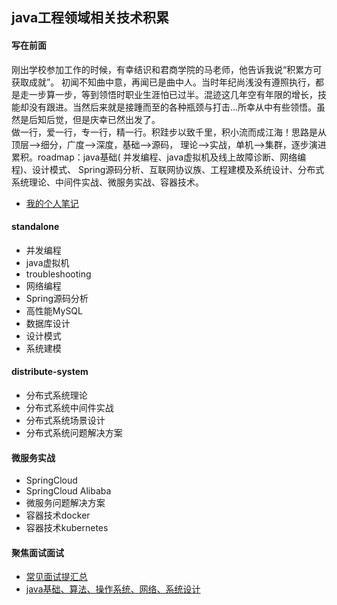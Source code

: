 ## java工程领域相关技术积累

#### 写在前面

刚出学校参加工作的时候，有幸结识和君商学院的马老师，他告诉我说“积累方可获取成就”。
初闻不知曲中意，再闻已是曲中人。当时年纪尚浅没有遵照执行，都是走一步算一步，等到领悟时职业生涯怕已过半。混迹这几年空有年限的增长，技能却没有跟进。当然后来就是接踵而至的各种瓶颈与打击...所幸从中有些领悟。虽然是后知后觉，但是庆幸已然出发了。<br>
做一行，爱一行，专一行，精一行。积跬步以致千里，积小流而成江海！思路是从顶层-->细分，广度-->深度，基础-->源码， 理论-->实战，单机-->集群，逐步演进累积。roadmap：java基础(
并发编程、java虚拟机及线上故障诊断、网络编程)、设计模式、 Spring源码分析、互联网协议族、工程建模及系统设计、分布式系统理论、中间件实战、微服务实战、容器技术。<br>

- [我的个人笔记](https://turn-left.github.io/)

#### standalone

- 并发编程
- java虚拟机
- troubleshooting
- 网络编程
- Spring源码分析
- 高性能MySQL
- 数据库设计
- 设计模式
- 系统建模

#### distribute-system

- 分布式系统理论
- 分布式系统中间件实战
- 分布式系统场景设计
- 分布式系统问题解决方案

#### 微服务实战

- SpringCloud
- SpringCloud Alibaba
- 微服务问题解决方案
- 容器技术docker
- 容器技术kubernetes

#### 聚焦面试面试

- [常见面试提汇总](docs/面试/01常见面试问题汇总.md)
- [java基础、算法、操作系统、网络、系统设计](https://github.com/CyC2018/CS-Notes)






